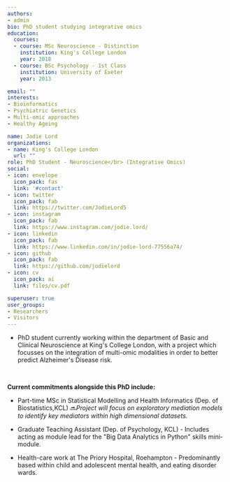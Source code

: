 ```yaml
---
authors:
- admin
bio: PhD student studying integrative omics
education:
  courses:
  - course: MSc Neuroscience - Distinction
    institution: King's College London
    year: 2018
  - course: BSc Psychology - 1st Class
    institution: University of Exeter
    year: 2013

email: ""
interests:
- Bioinformatics
- Psychiatric Genetics
- Multi-omic approaches
- Healthy Ageing

name: Jodie Lord
organizations:
- name: King's College London
  url: ""
role: PhD Student - Neuroscience</br> (Integrative Omics)
social:
- icon: envelope
  icon_pack: fas
  link: '#contact'
- icon: twitter
  icon_pack: fab
  link: https://twitter.com/JodieLord5
- icon: instagram
  icon_pack: fab
  link: https://www.instagram.com/jodie.lord/
- icon: linkedin
  icon_pack: fab
  link: https://www.linkedin.com/in/jodie-lord-77556a74/
- icon: github
  icon_pack: fab
  link: https://github.com/jodielord
- icon: cv
  icon_pack: ai
  link: files/cv.pdf

superuser: true
user_groups:
- Researchers
- Visitors
---
```


- PhD student currently working within the department of Basic and Clinical Neuroscience at King's College London, with a project which focusses on the integration of multi-omic modalities in order to better predict Alzheimer's Disease risk. 
<br/>

**Current commitments alongside this PhD include:**

- Part-time MSc in Statistical Modelling and Health Informatics (Dep. of Biostatistics,KCL) 🔜_Project will focus on exploratory mediation models to identify key mediators within high dimensional datasets._ 
  
  
- Graduate Teaching Assistant (Dep. of Psychology, KCL) - Includes acting as module lead for the "Big Data Analytics in Python" skills mini-module.
  
  
- Health-care work at The Priory Hospital, Roehampton - Predominantly based within child and adolescent mental health, and eating disorder wards.

